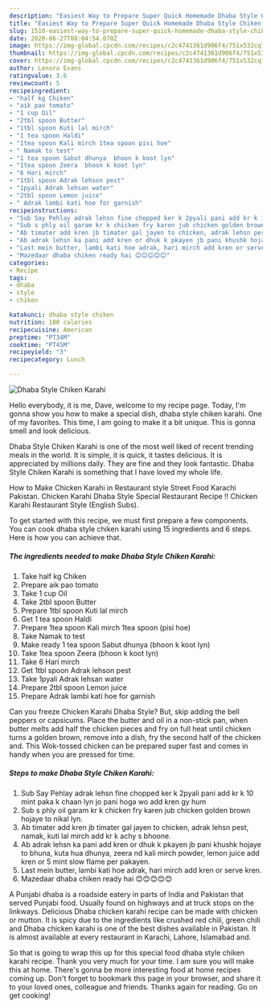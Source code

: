 ```yaml
---
description: "Easiest Way to Prepare Super Quick Homemade Dhaba Style Chiken Karahi"
title: "Easiest Way to Prepare Super Quick Homemade Dhaba Style Chiken Karahi"
slug: 1510-easiest-way-to-prepare-super-quick-homemade-dhaba-style-chiken-karahi
date: 2020-06-27T08:04:54.070Z
image: https://img-global.cpcdn.com/recipes/c2c4741361d906f4/751x532cq70/dhaba-style-chiken-karahi-recipe-main-photo.jpg
thumbnail: https://img-global.cpcdn.com/recipes/c2c4741361d906f4/751x532cq70/dhaba-style-chiken-karahi-recipe-main-photo.jpg
cover: https://img-global.cpcdn.com/recipes/c2c4741361d906f4/751x532cq70/dhaba-style-chiken-karahi-recipe-main-photo.jpg
author: Lenora Evans
ratingvalue: 3.6
reviewcount: 5
recipeingredient:
- "half kg Chiken"
- "aik pao tomato"
- "1 cup Oil"
- "2tbl spoon Butter"
- "1tbl spoon Kuti lal mirch"
- "1 tea spoon Haldi"
- "1tea spoon Kali mirch 1tea spoon pisi hoe"
- " Namak to test"
- "1 tea spoon Sabut dhunya  bhoon k koot lyn"
- "1tea spoon Zeera  bhoon k koot lyn"
- "6 Hari mirch"
- "1tbl spoon Adrak lehson pest"
- "1pyali Adrak lehsan water"
- "2tbl spoon Lemon juice"
- " Adrak lambi kati hoe for garnish"
recipeinstructions:
- "Sub Say Pehlay adrak lehsn fine chopped ker k 2pyali pani add kr k 10 mint paka k chaan lyn jo pani hoga wo add kren gy hum"
- "Sub s phly oil garam kr k chicken fry karen jub chicken golden brown hojaye to nikal lyn."
- "Ab timater add kren jb timater gal jayen to chicken, adrak lehsn pest, namak, kuti lal mirch add kr k achy s bhoone."
- "Ab adrak lehsn ka pani add kren or dhuk k pkayen jb pani khushk hojaye to bhuna, kuta hua dhunya, zeera nd kali mirch powder, lemon juice add kren or 5 mint slow flame per pakayen."
- "Last mein butter, lambi kati hoe adrak, hari mirch add kren or serve kren."
- "Mazedaar dhaba chiken ready hai 😊😊😊😊😊"
categories:
- Recipe
tags:
- dhaba
- style
- chiken

katakunci: dhaba style chiken 
nutrition: 180 calories
recipecuisine: American
preptime: "PT34M"
cooktime: "PT45M"
recipeyield: "3"
recipecategory: Lunch

---
```



![Dhaba Style Chiken Karahi](https://img-global.cpcdn.com/recipes/c2c4741361d906f4/751x532cq70/dhaba-style-chiken-karahi-recipe-main-photo.jpg)

Hello everybody, it is me, Dave, welcome to my recipe page. Today, I'm gonna show you how to make a special dish, dhaba style chiken karahi. One of my favorites. This time, I am going to make it a bit unique. This is gonna smell and look delicious.

Dhaba Style Chiken Karahi is one of the most well liked of recent trending meals in the world. It is simple, it is quick, it tastes delicious. It is appreciated by millions daily. They are fine and they look fantastic. Dhaba Style Chiken Karahi is something that I have loved my whole life.

How to Make Chicken Karahi in Restaurant style Street Food Karachi Pakistan. Chicken Karahi Dhaba Style Special Restaurant Recipe !! Chicken Karahi Restaurant Style (English Subs).


To get started with this recipe, we must first prepare a few components. You can cook dhaba style chiken karahi using 15 ingredients and 6 steps. Here is how you can achieve that.

<!--inarticleads1-->

##### The ingredients needed to make Dhaba Style Chiken Karahi:

1. Take half kg Chiken
1. Prepare aik pao tomato
1. Take 1 cup Oil
1. Take 2tbl spoon Butter
1. Prepare 1tbl spoon Kuti lal mirch
1. Get 1 tea spoon Haldi
1. Prepare 1tea spoon Kali mirch 1tea spoon (pisi hoe)
1. Take  Namak to test
1. Make ready 1 tea spoon Sabut dhunya  (bhoon k koot lyn)
1. Take 1tea spoon Zeera  (bhoon k koot lyn)
1. Take 6 Hari mirch
1. Get 1tbl spoon Adrak lehson pest
1. Take 1pyali Adrak lehsan water
1. Prepare 2tbl spoon Lemon juice
1. Prepare  Adrak lambi kati hoe for garnish


Can you freeze Chicken Karahi Dhaba Style? But, skip adding the bell peppers or capsicums. Place the butter and oil in a non-stick pan, when butter melts add half the chicken pieces and fry on full heat until chicken turns a golden brown, remove into a dish, fry the second half of the chicken and. This Wok-tossed chicken can be prepared super fast and comes in handy when you are pressed for time. 

<!--inarticleads2-->

##### Steps to make Dhaba Style Chiken Karahi:

1. Sub Say Pehlay adrak lehsn fine chopped ker k 2pyali pani add kr k 10 mint paka k chaan lyn jo pani hoga wo add kren gy hum
1. Sub s phly oil garam kr k chicken fry karen jub chicken golden brown hojaye to nikal lyn.
1. Ab timater add kren jb timater gal jayen to chicken, adrak lehsn pest, namak, kuti lal mirch add kr k achy s bhoone.
1. Ab adrak lehsn ka pani add kren or dhuk k pkayen jb pani khushk hojaye to bhuna, kuta hua dhunya, zeera nd kali mirch powder, lemon juice add kren or 5 mint slow flame per pakayen.
1. Last mein butter, lambi kati hoe adrak, hari mirch add kren or serve kren.
1. Mazedaar dhaba chiken ready hai 😊😊😊😊😊


A Punjabi dhaba is a roadside eatery in parts of India and Pakistan that served Punjabi food. Usually found on highways and at truck stops on the linkways. Delicious Dhaba chicken karahi recipe can be made with chicken or mutton. It is spicy due to the ingredients like crushed red chili, green chili and Dhaba chicken karahi is one of the best dishes available in Pakistan. It is almost available at every restaurant in Karachi, Lahore, Islamabad and. 

So that is going to wrap this up for this special food dhaba style chiken karahi recipe. Thank you very much for your time. I am sure you will make this at home. There's gonna be more interesting food at home recipes coming up. Don't forget to bookmark this page in your browser, and share it to your loved ones, colleague and friends. Thanks again for reading. Go on get cooking!
